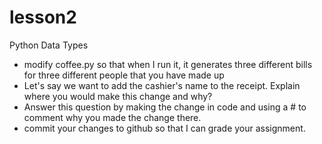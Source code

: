 # lesson2
Python Data Types

* modify coffee.py so that when I run it, it generates three different bills for three different people that you have made up
* Let's say we want to add the cashier's name to the receipt.  Explain where you would make this change and why?  
* Answer this question by making the change in code and using a # to comment why you made the change there.
* commit your changes to github so that I can grade your assignment.
